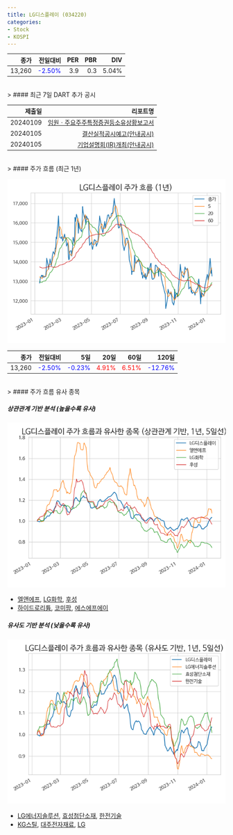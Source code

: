 ```yaml
---
title: LG디스플레이 (034220)
categories:
- Stock
- KOSPI
---
```


|종가|전일대비|PER|PBR|DIV|
|---:|-------:|--:|--:|--:|
|13,260|<span style="color: blue">-2.50%</span>|3.9|0.3|5.04%|

<!-- more -->

<br>
> #### 최근 7일 DART 추가 공시

|제출일|리포트명|
|-----:|-------:|
|20240109|[임원ㆍ주요주주특정증권등소유상황보고서](https://dart.fss.or.kr/dsaf001/main.do?rcpNo=20240108000606)|
|20240105|[결산실적공시예고(안내공시)](https://dart.fss.or.kr/dsaf001/main.do?rcpNo=20240105800146)|
|20240105|[기업설명회(IR)개최(안내공시)](https://dart.fss.or.kr/dsaf001/main.do?rcpNo=20240105800143)|

<br>
> #### 주가 흐름 (최근 1년)

![034220](/assets/images/stock/034220.png)

|종가|전일대비|5일|20일|60일|120일|
|---:|-------:|--:|---:|---:|----:|
|13,260|<span style="color: blue">-2.50%</span>|<span style="color: blue">-0.23%</span>|<span style="color: red">4.91%</span>|<span style="color: red">6.51%</span>|<span style="color: blue">-12.76%</span>|

<br>
> #### 주가 흐름 유사 종목

##### 상관관계 기반 분석 (높을수록 유사)
![034220](/assets/images/stock/034220_corr.png)
- [엘앤에프](/066970/), [LG화학](/051910/), [후성](/093370/)
- [하이드로리튬](/101670/), [코미팜](/041960/), [에스에프에이](/056190/)

##### 유사도 기반 분석 (낮을수록 유사)
![034220](/assets/images/stock/034220_sim.png)
- [LG에너지솔루션](/373220/), [효성첨단소재](/298050/), [한전기술](/052690/)
- [KG스틸](/016380/), [대주전자재료](/078600/), [LG](/003550/)